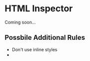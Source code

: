 # HTML Inspector

Coming soon...

## Possbile Additional Rules

* Don't use inline styles
* <script> tags should appear at the end, not throughout the document


* Section element should usaully contain a heading (they are not generic containers)
  - https://developer.mozilla.org/en-US/docs/Web/HTML/Element/section
* Don't put <td> elements inside of <thead>, use <th> instead
